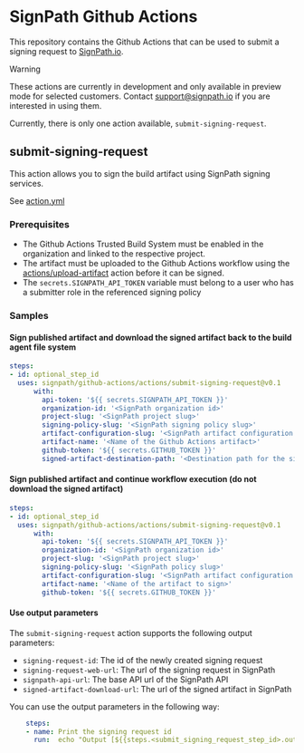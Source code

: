 # SignPath Github Actions

This repository contains the Github Actions that can be used to submit a signing request to [SignPath.io](https://about.signpath.io).

> [!WARNING]
> These actions are currently in development and only available in preview mode for selected customers. Contact [support@signpath.io](mailto:support@signpath.io) if you are interested in using them.

Currently, there is only one action available, `submit-signing-request`.

## submit-signing-request

This action allows you to sign the build artifact using SignPath signing services.

See [action.yml](actions/submit-signing-request/action.yml)

### Prerequisites

* The Github Actions Trusted Build System must be enabled in the organization and linked to the respective project.
* The artifact must be uploaded to the Github Actions workflow using the [actions/upload-artifact](https://github.com/actions/upload-artifact) action before it can be signed. 
* The `secrets.SIGNPATH_API_TOKEN` variable must belong to a user who has a submitter role in the referenced signing policy

### Samples

#### Sign published artifact and download the signed artifact back to the build agent file system

```yaml
steps:
- id: optional_step_id
  uses: signpath/github-actions/actions/submit-signing-request@v0.1
      with:
        api-token: '${{ secrets.SIGNPATH_API_TOKEN }}'
        organization-id: '<SignPath organization id>'
        project-slug: '<SignPath project slug>'
        signing-policy-slug: '<SignPath signing policy slug>'
        artifact-configuration-slug: '<SignPath artifact configuration slug>'
        artifact-name: '<Name of the Github Actions artifact>'
        github-token: '${{ secrets.GITHUB_TOKEN }}'
        signed-artifact-destination-path: '<Destination path for the signed artifact>'
```

#### Sign published artifact and continue workflow execution (do not download the signed artifact)

```yaml
steps:
- id: optional_step_id
  uses: signpath/github-actions/actions/submit-signing-request@v0.1
      with:
        api-token: '${{ secrets.SIGNPATH_API_TOKEN }}'
        organization-id: '<SignPath organization id>'
        project-slug: '<SignPath project slug>'
        signing-policy-slug: '<SignPath policy slug>'
        artifact-configuration-slug: '<SignPath artifact configuration slug>'
        artifact-name: '<Name of the artifact to sign>'
        github-token: '${{ secrets.GITHUB_TOKEN }}'
```

#### Use output parameters

The `submit-signing-request` action supports the following output parameters:
- `signing-request-id`: The id of the newly created signing request
- `signing-request-web-url`: The url of the signing request in SignPath
- `signpath-api-url`: The base API url of the SignPath API
- `signed-artifact-download-url`: The url of the signed artifact in SignPath

You can use the output parameters in the following way:
```yaml
    steps:
    - name: Print the signing request id
      run:  echo "Output [${{steps.<submit_signing_request_step_id>.outputs.signing-request-id }}]"
```